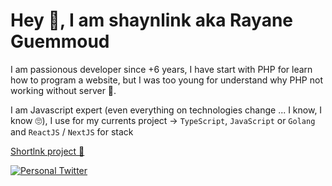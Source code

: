 # Hey 👋, I am shaynlink aka Rayane Guemmoud

I am passionous developer since +6 years, I have start with PHP for learn how to program a website, but I was too young for understand why PHP not working without server 🫡.

I am Javascript expert (even everything on technologies change ... I know, I know 🙄), I use for my currents project -> `TypeScript`, `JavaScript` or `Golang` and `ReactJS` / `NextJS` for stack

[Shortlnk project 🌱](https://github.com/orgs/shortlnk/projects/2)

[![Personal Twitter](https://img.shields.io/badge/Twitter-%231DA1F2.svg?logo=Twitter&logoColor=white)](https://twitter.com/shaynl3nk)

